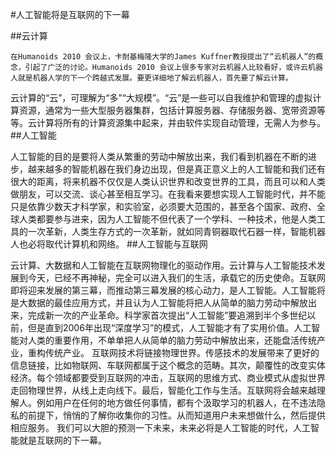 #人工智能将是互联网的下一幕

##云计算

    在Humanoids 2010 会议上，卡耐基梅隆大学的James Kuffner教授提出了“云机器人”的概念，引起了广泛的讨论。Humanoids 2010 会议上很多专家对云机器人比较看好，或许云机器人就是机器人学的下一个跨越式发展。要更详细地了解云机器人，首先要了解云计算。
云计算的“云”，可理解为“多”“大规模”。“云”是一些可以自我维护和管理的虚拟计算资源，通常为一些大型服务器集群，包括计算服务器、存储服务器、宽带资源等等。云计算将所有的计算资源集中起来，并由软件实现自动管理，无需人为参与。
##人工智能

   人工智能的目的是要将人类从繁重的劳动中解放出来，我们看到机器在不断的进步，越来越多的智能机器在我们身边出现，但是真正意义上的人工智能和我们还有很大的距离，将来机器不仅仅是人类认识世界和改变世界的工具，而且可以和人类做朋友，可以交流、谈心甚至相互学习。在我看来要想实现人工智能时代，并不能只是依靠少数天才科学家，和实验室，必须要大范围的，甚至各个国家、政府、全球人类都要参与进来，因为人工智能不但代表了一个学科、一种技术，他是人类工具的一次革新，人类生存方式的一次革新，就如同青铜器取代石器一样，智能机器人也必将取代计算机和网络。
##人工智能与互联网

   云计算、大数据和人工智能在互联网物理化的驱动作用。云计算与人工智能技术发展到今天，已经不再神秘，完全可以进入我们的生活，承载它的历史使命。互联网即将迎来发展的第三幕，而推动第三幕发展的核心动力，是人工智能。人工智能将是大数据的最佳应用方式，并且认为人工智能将把人从简单的脑力劳动中解放出来，完成新一次的产业革命。科学家首次提出“人工智能”要追溯到半个多世纪以前，但是直到2006年出现“深度学习”的模式，人工智能才有了实用价值。人工智能对人类的重要作用，不单单把人从简单的脑力劳动中解放出来，还能盘活传统产业，重构传统产业。
互联网技术将链接物理世界。传感技术的发展带来了更好的信息链接，比如物联网、车联网都属于这个概念的范畴。其次，颠覆性的改变实体经济。每个领域都要受到互联网的冲击，互联网的思维方式、商业模式从虚拟世界走回物理世界，从线上走向线下。最后，智能化工作与生活。互联网将会越来越理解人。例如用户在任何的地方做任何事情，都有个汲取学习的机器人，在不违法隐私的前提下，悄悄的了解你收集你的习性。从而知道用户未来想做什么，然后提供相应服务。
   我们可以大胆的预测一下未来，未来必将是人工智能的时代，人工智能就是互联网的下一幕。


